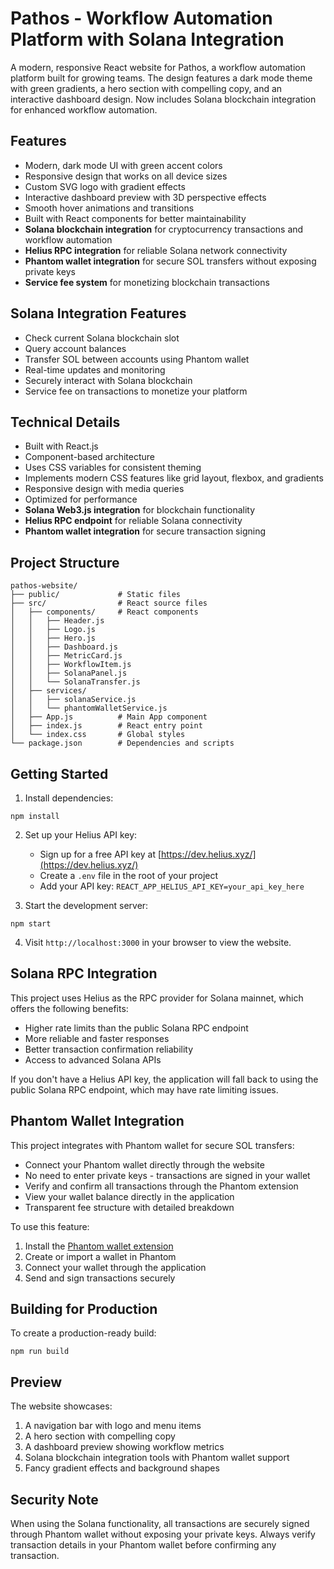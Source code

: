 # Pathos - Workflow Automation Platform with Solana Integration

A modern, responsive React website for Pathos, a workflow automation platform built for growing teams. The design features a dark mode theme with green gradients, a hero section with compelling copy, and an interactive dashboard design. Now includes Solana blockchain integration for enhanced workflow automation.

## Features

- Modern, dark mode UI with green accent colors
- Responsive design that works on all device sizes
- Custom SVG logo with gradient effects
- Interactive dashboard preview with 3D perspective effects
- Smooth hover animations and transitions
- Built with React components for better maintainability
- **Solana blockchain integration** for cryptocurrency transactions and workflow automation
- **Helius RPC integration** for reliable Solana network connectivity
- **Phantom wallet integration** for secure SOL transfers without exposing private keys
- **Service fee system** for monetizing blockchain transactions

## Solana Integration Features

- Check current Solana blockchain slot
- Query account balances
- Transfer SOL between accounts using Phantom wallet
- Real-time updates and monitoring
- Securely interact with Solana blockchain
- Service fee on transactions to monetize your platform

## Technical Details

- Built with React.js
- Component-based architecture
- Uses CSS variables for consistent theming
- Implements modern CSS features like grid layout, flexbox, and gradients
- Responsive design with media queries
- Optimized for performance
- **Solana Web3.js integration** for blockchain functionality
- **Helius RPC endpoint** for reliable Solana connectivity
- **Phantom wallet integration** for secure transaction signing

## Project Structure

```
pathos-website/
├── public/             # Static files
├── src/                # React source files
│   ├── components/     # React components
│   │   ├── Header.js
│   │   ├── Logo.js
│   │   ├── Hero.js
│   │   ├── Dashboard.js
│   │   ├── MetricCard.js
│   │   ├── WorkflowItem.js
│   │   ├── SolanaPanel.js
│   │   └── SolanaTransfer.js
│   ├── services/
│   │   ├── solanaService.js
│   │   └── phantomWalletService.js
│   ├── App.js          # Main App component
│   ├── index.js        # React entry point
│   └── index.css       # Global styles
└── package.json        # Dependencies and scripts
```

## Getting Started

1. Install dependencies:

```
npm install
```

2. Set up your Helius API key:
   - Sign up for a free API key at [https://dev.helius.xyz/](https://dev.helius.xyz/)
   - Create a `.env` file in the root of your project
   - Add your API key: `REACT_APP_HELIUS_API_KEY=your_api_key_here`

3. Start the development server:

```
npm start
```

4. Visit `http://localhost:3000` in your browser to view the website.

## Solana RPC Integration

This project uses Helius as the RPC provider for Solana mainnet, which offers the following benefits:
- Higher rate limits than the public Solana RPC endpoint
- More reliable and faster responses
- Better transaction confirmation reliability
- Access to advanced Solana APIs

If you don't have a Helius API key, the application will fall back to using the public Solana RPC endpoint, which may have rate limiting issues.

## Phantom Wallet Integration

This project integrates with Phantom wallet for secure SOL transfers:
- Connect your Phantom wallet directly through the website
- No need to enter private keys - transactions are signed in your wallet
- Verify and confirm all transactions through the Phantom extension
- View your wallet balance directly in the application
- Transparent fee structure with detailed breakdown

To use this feature:
1. Install the [Phantom wallet extension](https://phantom.app/download)
2. Create or import a wallet in Phantom
3. Connect your wallet through the application
4. Send and sign transactions securely


## Building for Production

To create a production-ready build:

```
npm run build
```

## Preview

The website showcases:
1. A navigation bar with logo and menu items
2. A hero section with compelling copy
3. A dashboard preview showing workflow metrics
4. Solana blockchain integration tools with Phantom wallet support
5. Fancy gradient effects and background shapes

## Security Note

When using the Solana functionality, all transactions are securely signed through Phantom wallet without exposing your private keys. Always verify transaction details in your Phantom wallet before confirming any transaction.
